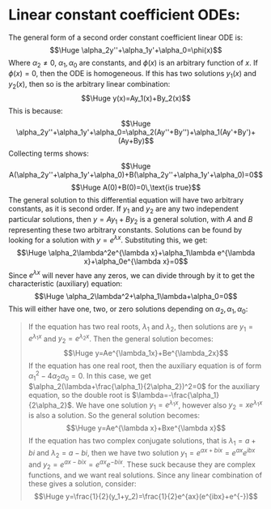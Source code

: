 
# Linear constant coefficient ODEs:

The general form of a second order constant coefficient linear ODE is:$$\Huge \alpha_2y''+\alpha_1y'+\alpha_0=\phi(x)$$
Where $\alpha_2\neq0$, $\alpha_1,\alpha_0$ are constants, and $\phi(x)$ is an arbitrary function of $x$. If $\phi(x)=0$, then the ODE is homogeneous. If this has two solutions $y_1(x)$ and $y_2(x)$, then so is the arbitrary linear combination:$$\Huge y(x)=Ay_1(x)+By_2(x)$$
This is because:$$\Huge \alpha_2y''+\alpha_1y'+\alpha_0=\alpha_2(Ay''+By'')+\alpha_1(Ay'+By')+(Ay+By)$$
Collecting terms shows:$$\Huge A(\alpha_2y''+\alpha_1y'+\alpha_0)+B(\alpha_2y''+\alpha_1y'+\alpha_0)=0$$$$\Huge A(0)+B(0)=0\,\text{is true}$$
The general solution to this differential equation will have two arbitrary constants, as it is second order. If $y_1$ and $y_2$ are any two independent particular solutions, then $y=Ay_1+By_2$ is a general solution, with $A$ and $B$ representing these two arbitrary constants. Solutions can be found by looking for a solution with $y=e^{\lambda x}$. Substituting this, we get:$$\Huge \alpha_2\lambda^2e^{\lambda x}+\alpha_1\lambda e^{\lambda x}+\alpha_0e^{\lambda x}=0$$
Since $e^{\lambda x}$ will never have any zeros, we can divide through by it to get the characteristic (auxiliary) equation:$$\Huge \alpha_2\lambda^2+\alpha_1\lambda+\alpha_0=0$$
This will either have one, two, or zero solutions depending on $\alpha_2,\alpha_1,\alpha_0$:
> If the equation has two real roots, $\lambda_1$ and $\lambda_2$, then solutions are $y_1=e^{\lambda_1x}$ and $y_2=e^{\lambda_2x}$. Then the general solution becomes:$$\Huge y=Ae^{\lambda_1x}+Be^{\lambda_2x}$$
> If the equation has one real root, then the auxiliary equation is of form $\alpha_1^2-4\alpha_2\alpha_0=0$. In this case, we get $\alpha_2(\lambda+\frac{\alpha_1}{2\alpha_2})^2=0$ for the auxiliary equation, so the double root is $\lambda=-\frac{\alpha_1}{2\alpha_2}$. We have one solution $y_1=e^{\lambda_1x}$, however also $y_2=xe^{\lambda_1x}$ is also a solution. So the general solution becomes:$$\Huge y=Ae^{\lambda x}+Bxe^{\lambda x}$$
> If the equation has two complex conjugate solutions, that is $\lambda_1=a+bi$ and $\lambda_2=a-bi$, then we have two solution $y_1=e^{ax+bix}=e^{ax}e^{ibx}$ and $y_2=e^{ax-bix}=e^{ax}e^{-bix}$. These suck because they are complex functions, and we want real solutions. Since any linear combination of these gives a solution, consider:$$\Huge y=\frac{1}{2}(y_1+y_2)=\frac{1}{2}e^{ax}(e^{ibx}+e^{-})$$